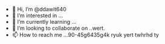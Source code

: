 - 👋 Hi, I’m @ddawit640
- 👀 I’m interested in ...
- 🌱 I’m currently learning ...
- 💞️ I’m looking to collaborate on ..wert.
- 📫 How to reach me ...90-45g6435g4k ryuk
yert twhrhd ty
<!---
ddawit640/ddawit640 is a ✨ special ✨ repository because its `README.md` (this file) appears on your GitHub profile.
You can click the Preview link to take a look at your changes.
--->
